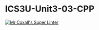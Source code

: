 # ICS3U-Unit3-03-CPP
[![Mr Coxall's Super Linter](https://github.com/zaida-hammmel2108/ICS3U-Unit3-03-CPP/workflows/Mr%20Coxall's%20Super%20Linter/badge.svg)](https://github.com/zaida-hammmel2108/ICS3U-Unit3-03-CPP/actions/)
